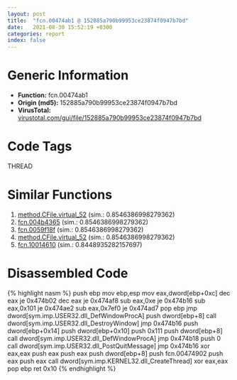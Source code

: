 ```yaml
---
layout: post
title:  "fcn.00474ab1 @ 152885a790b99953ce23874f0947b7bd"
date:   2021-08-30 15:52:19 +0300
categories: report
index: false
---
```


# Generic Information
- **Function:** fcn.00474ab1
- **Origin (md5):** 152885a790b99953ce23874f0947b7bd
- **VirusTotal:** [virustotal.com/gui/file/152885a790b99953ce23874f0947b7bd][virustotal_ref]

# Code Tags
<span class="tag" id="THREAD">THREAD</span>


# Similar Functions

1. [method.CFile.virtual\_52][similar_1_ref] (sim.: 0.8546386998279362)
2. [fcn.004b4365][similar_2_ref] (sim.: 0.8546386998279362)
3. [fcn.0059f18f][similar_3_ref] (sim.: 0.8546386998279362)
4. [method.CFile.virtual\_52][similar_4_ref] (sim.: 0.8546386998279362)
5. [fcn.10014610][similar_5_ref] (sim.: 0.8448935282157697)


# Disassembled Code

{% highlight nasm %}
push ebp
mov ebp,esp
mov eax,dword[ebp+0xc]
dec eax
je 0x474b02
dec eax
je 0x474af8
sub eax,0xe
je 0x474b16
sub eax,0x101
je 0x474ae2
sub eax,0x7ef0
je 0x474ad7
pop ebp
jmp dword[sym.imp.USER32.dll_DefWindowProcA]
push dword[ebp+8]
call dword[sym.imp.USER32.dll_DestroyWindow]
jmp 0x474b16
push dword[ebp+0x14]
push dword[ebp+0x10]
push 0x111
push dword[ebp+8]
call dword[sym.imp.USER32.dll_DefWindowProcA]
jmp 0x474b18
push 0
call dword[sym.imp.USER32.dll_PostQuitMessage]
jmp 0x474b16
xor eax,eax
push eax
push eax
push dword[ebp+8]
push fcn.00474902
push eax
push eax
call dword[sym.imp.KERNEL32.dll_CreateThread]
xor eax,eax
pop ebp
ret 0x10
{% endhighlight %}


[similar_1_ref]: /report/method.CFile.virtual_52@3e981d1767f44f5fe2446a49ffe52f4e
[similar_2_ref]: /report/fcn.004b4365@3e981d1767f44f5fe2446a49ffe52f4e
[similar_3_ref]: /report/fcn.0059f18f@7453c96a6fbd42ec690b8deb53eafcba
[similar_4_ref]: /report/method.CFile.virtual_52@7453c96a6fbd42ec690b8deb53eafcba
[similar_5_ref]: /report/fcn.10014610@481b545f5c18f2fce1caac67ddc419e8
[virustotal_ref]: https://www.virustotal.com/gui/file/152885a790b99953ce23874f0947b7bd